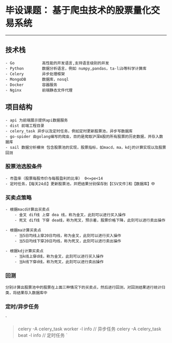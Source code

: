 # 毕设课题： 基于爬虫技术的股票量化交易系统

------

## 技术栈

    - Go            高性能的开发语言,支持语言级别的并发
    - Python        数据分析语言，例如 numpy,pandas，ta-lib等科学计算库
    - Celery        异步处理框架
    - MongoDB       数据库，nosql
    - Docker        容器服务
    - Nginx         前端静态文件代理

## 项目结构

    - api 为前端展示提供api数据服务
    - dist 前端工程目录
    - celery_task 异步以及定时任务，例如定时更新股票池，异步写数据库
    - go-spider 由golang编写的爬虫，目的是爬取沪深A股的所有股票的历史数据，并存入数据库
    - sail 数据分析模块 包含股票池的实现，股票指标，如macd，ma，kdj的计算实现以及股票回测

### 股票池选股条件

    - 市盈率（股票每股市价与每股盈利的比率） 0<=pe<14
    - 定时任务，【每天24点】更新股票池，并把结果分别保存到【CSV文件]和【数据库】中

### 买卖点策略

    - 根据macd计算出买卖点
        - 金叉 dif线 上穿 dea 线，称为金叉，此刻可以进行买入操作
        - 死叉 dif线 下穿 dea线，称为死叉，预示着，股票价格下降，此刻可以进行卖出操作

    - 根据ma计算买卖点
        - 当5日均线上穿20日均线，称为金叉，此刻可以进行买入操作
        - 当5日均线下穿20日均线，称为死叉，此刻可以进行卖出操作

    - 根据kdj计算买卖点
        - 当k线上穿d线，称为金叉，此刻可以进行买入操作
        - 当k线下穿d线，称为死叉，此刻可以进行卖出操作

### 回测

    分别计算出股票池中的股票在上面三种情况下的买卖点，然后进行回测，对回测结果进行统计归类，将结果存入数据库中

### 定时/异步任务

`
> celery -A celery_task worker -l info  // 异步任务
> celery -A celery_task beat -l info    // 定时任务
`
